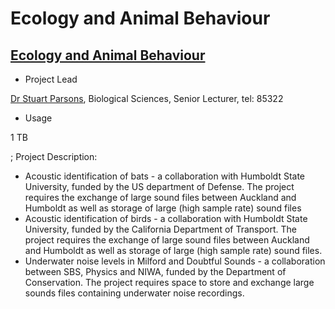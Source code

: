 # Ecology and Animal Behaviour

## [Ecology and Animal Behaviour](http://www.eab.auckland.ac.nz)

- Project Lead

[Dr Stuart Parsons](mailto:s.parsons@auckland.ac.nz), Biological Sciences, Senior Lecturer, tel: 85322
- Usage

1 TB

; Project Description:
- Acoustic identification of bats - a collaboration with Humboldt State University, funded by the US department of Defense. The project requires the exchange of large sound files between Auckland and Humboldt as well as storage of large (high sample rate) sound files
- Acoustic identification of birds - a collaboration with Humboldt State University, funded by the California Department of Transport. The project requires the exchange of large sound files between Auckland and Humboldt as well as storage of large (high sample rate) sound files.
- Underwater noise levels in Milford and Doubtful Sounds - a collaboration between SBS, Physics and NIWA, funded by the Department of Conservation. The project requires space to store and exchange large sounds files containing underwater noise recordings.

